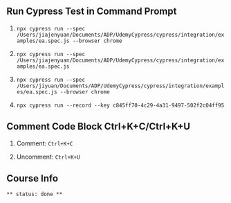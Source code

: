 ## Run Cypress Test in Command Prompt

1. 
    `npx cypress run --spec /Users/jiajenyuan/Documents/ADP/UdemyCypress/cypress/integration/examples/ea.spec.js --browser chrome`

2. 
    `npx cypress run --spec /Users/jiajenyuan/Documents/ADP/UdemyCypress/cypress/integration/examples/ea.spec.js`

3. 
    `npx cypress run --spec /Users/jiyuan/Documents/ADP/UdemyCypress/cypress/integration/examples/ea.spec.js --browser chrome`

4. 
    `npx cypress run --record --key c845ff70-4c29-4a31-9497-502f2c04ff95`

## Comment Code Block Ctrl+K+C/Ctrl+K+U
1. Comment: 
    `Ctrl+K+C`

2. Uncomment:
    `Ctrl+K+U`

## Course Info
    ** status: done **
